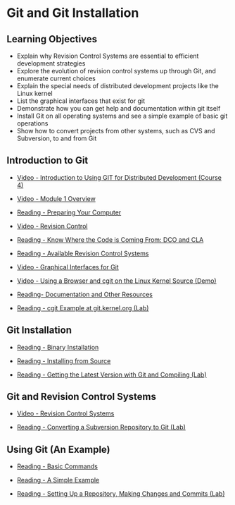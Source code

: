 # Git and Git Installation

## Learning Objectives

- Explain why Revision Control Systems are essential to efficient development strategies
- Explore the evolution of revision control systems up through Git, and enumerate current choices
- Explain the special needs of distributed development projects like the Linux kernel
- List the graphical interfaces that exist for git
- Demonstrate how you can get help and documentation within git itself
- Install Git on all operating systems and see a simple example of basic git operations
- Show how to convert projects from other systems, such as CVS and Subversion, to and from Git

## Introduction to Git

- [Video - Introduction to Using GIT for Distributed Development (Course 4)](https://www.coursera.org/learn/git-distributed-development/lecture/35wDX/introduction-to-using-git-for-distributed-development-course-4)

- [Video - Module 1 Overview](https://www.coursera.org/learn/git-distributed-development/lecture/UZxTQ/module-1-overview)

- [Reading - Preparing Your Computer](https://www.coursera.org/learn/git-distributed-development/supplement/Sfoka/preparing-your-computer)

- [Video - Revision Control](https://www.coursera.org/learn/git-distributed-development/lecture/QOyBD/revision-control)

- [Reading - Know Where the Code is Coming From: DCO and CLA](https://www.coursera.org/learn/git-distributed-development/supplement/u3CXl/know-where-the-code-is-coming-from-dco-and-cla)

- [Reading - Available Revision Control Systems](https://www.coursera.org/learn/git-distributed-development/supplement/Ry930/available-revision-control-systems)

- [Video - Graphical Interfaces for Git](https://www.coursera.org/learn/git-distributed-development/lecture/xsSN0/graphical-interfaces-for-git)

- [Video - Using a Browser and cgit on the Linux Kernel Source (Demo)](https://www.coursera.org/learn/git-distributed-development/lecture/jwOVl/using-a-browser-and-cgit-on-the-linux-kernel-source-demo)

- [Reading- Documentation and Other Resources](https://www.coursera.org/learn/git-distributed-development/supplement/AIlJ0/documentation-and-other-resources)

- [Reading - cgit Example at git.kernel.org (Lab)](https://www.coursera.org/learn/git-distributed-development/supplement/y6smn/cgit-example-at-git-kernel-org-lab)

## Git Installation

- [Reading - Binary Installation](https://www.coursera.org/learn/git-distributed-development/supplement/Mv949/binary-installation)

- [Reading - Installing from Source](https://www.coursera.org/learn/git-distributed-development/supplement/DgZMh/installing-from-source)

- [Reading - Getting the Latest Version with Git and Compiling (Lab)](https://www.coursera.org/learn/git-distributed-development/supplement/1eKZN/getting-the-latest-version-with-git-and-compiling-lab)

## Git and Revision Control Systems

- [Video - Revision Control Systems](https://www.coursera.org/learn/git-distributed-development/lecture/fvBHm/revision-control-systems)

- [Reading - Converting a Subversion Repository to Git (Lab)](https://www.coursera.org/learn/git-distributed-development/supplement/81aKU/converting-a-subversion-repository-to-git-lab)

## Using Git (An Example)

- [Reading - Basic Commands](https://www.coursera.org/learn/git-distributed-development/supplement/ZSuPA/basic-commands)

- [Reading - A Simple Example](https://www.coursera.org/learn/git-distributed-development/supplement/vRgrR/a-simple-example)

- [Reading - Setting Up a Repository, Making Changes and Commits (Lab)](https://www.coursera.org/learn/git-distributed-development/supplement/nZESh/setting-up-a-repository-making-changes-and-commits-lab)

